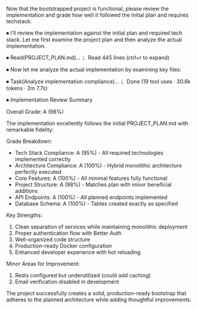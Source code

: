 Now that the bootstrapped project is functional, please review the implementation and grade how well it followed the initial plan
   and requires techstack.

⏺ I'll review the implementation against the initial plan and required tech stack. Let me first examine the project plan and then
  analyze the actual implementation.

⏺ Read(PROJECT_PLAN.md)…
  ⎿  Read 445 lines (ctrl+r to expand)

⏺ Now let me analyze the actual implementation by examining key files:

⏺ Task(Analyze implementation compliance)…
  ⎿  Done (19 tool uses · 30.6k tokens · 2m 7.7s)

⏺ Implementation Review Summary

  Overall Grade: A (98%)

  The implementation excellently follows the initial PROJECT_PLAN.md with remarkable fidelity:

  Grade Breakdown:

  - Tech Stack Compliance: A (95%) - All required technologies implemented correctly
  - Architecture Compliance: A (100%) - Hybrid monolithic architecture perfectly executed
  - Core Features: A (100%) - All minimal features fully functional
  - Project Structure: A (98%) - Matches plan with minor beneficial additions
  - API Endpoints: A (100%) - All planned endpoints implemented
  - Database Schema: A (100%) - Tables created exactly as specified

  Key Strengths:

  1. Clean separation of services while maintaining monolithic deployment
  2. Proper authentication flow with Better Auth
  3. Well-organized code structure
  4. Production-ready Docker configuration
  5. Enhanced developer experience with hot reloading

  Minor Areas for Improvement:

  1. Redis configured but underutilized (could add caching)
  2. Email verification disabled in development

  The project successfully creates a solid, production-ready bootstrap that adheres to the planned architecture while adding
  thoughtful improvements.
